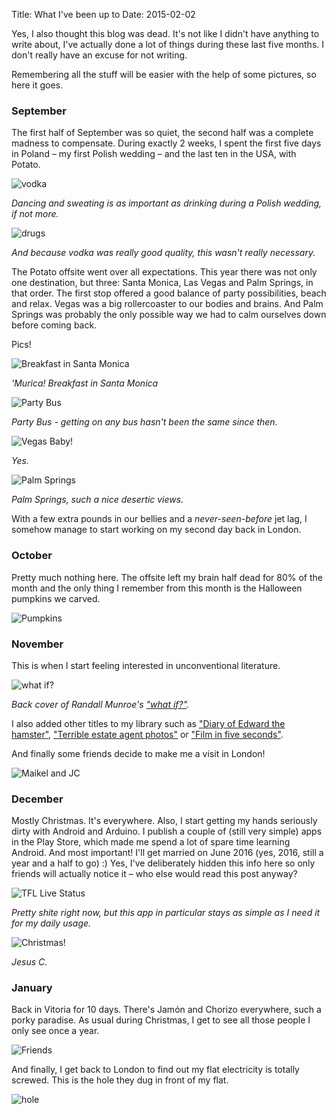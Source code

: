 Title: What I've been up to
Date: 2015-02-02

Yes, I also thought this blog was dead. It's not like I didn't have anything to write about, I've actually done a lot of things during these last five months. I don't really have an excuse for not writing.

Remembering all the stuff will be easier with the help of some pictures, so here it goes.

### September

The first half of September was so quiet, the second half was a complete madness to compensate. During exactly 2 weeks, I spent the first five days in Poland – my first Polish wedding – and the last ten in the USA, with Potato.

![vodka](https://lh5.googleusercontent.com/-N7NRbsHI0hs/VNETyDUzdFI/AAAAAAAATKo/ct1tktLs04I/w800-h533-no/IMG_6419-sm.jpg)

_Dancing and sweating is as important as drinking during a Polish wedding, if not more._

![drugs](https://lh5.googleusercontent.com/-cHIDnI1rp3Y/VB_mUDfESpI/AAAAAAAAQhA/8hIQakrSRd8/w837-h628-no/IMG_20140919_214744.jpg)

_And because vodka was really good quality, this wasn't really necessary._

The Potato offsite went over all expectations. This year there was not only one destination, but three: Santa Monica, Las Vegas and Palm Springs, in that order. The first stop offered a good balance of party possibilities, beach and relax. Vegas was a big rollercoaster to our bodies and brains. And Palm Springs was probably the only possible way we had to calm ourselves down before coming back.

Pics!

![Breakfast in Santa Monica](https://lh5.googleusercontent.com/-gEJyEUn5HUM/VCHeydTfiII/AAAAAAAAQlM/48zvGkyJF3c/w837-h628-no/IMG_20140923_085434.jpg)

_'Murica! Breakfast in Santa Monica_

![Party Bus](https://lh5.googleusercontent.com/-gkTG-XcyXiI/VCl1_uKYAQI/AAAAAAAAQpg/3YEAOtVzf7M/w837-h628-no/IMG_20140924_123223.jpg)

_Party Bus - getting on any bus hasn't been the same since then._

![Vegas Baby!](https://lh6.googleusercontent.com/i2uBQwZv3V1GwP2jFlac4eNXDU90krZf0Y47hqIWV7IG=w446-h628-no)

_Yes._

![Palm Springs](https://lh5.googleusercontent.com/-uAO75VUmagY/VCl9lISpceI/AAAAAAAAQ9o/NkI38s0yczI/w1118-h628-no/IMG_20140928_092248964.jpg)

_Palm Springs, such a nice desertic views._

With a few extra pounds in our bellies and a _never-seen-before_ jet lag, I somehow manage to start working on my second day back in London.

### October

Pretty much nothing here. The offsite left my brain half dead for 80% of the month and the only thing I remember from this month is the Halloween pumpkins we carved.

![Pumpkins](https://lh4.googleusercontent.com/-Zvj_gnj35Sw/VEvihnJMk3I/AAAAAAAARMw/aB_Gi9R_5B8/w1118-h628-no/IMG_20141025_184839911.jpg)

### November

This is when I start feeling interested in unconventional literature.

![what if?](https://lh3.googleusercontent.com/-8-EcD2qjv80/VFi5GXoWVjI/AAAAAAAARZk/saTQbdkgtLc/w471-h628-no/IMG_20141104_113132.jpg)

_Back cover of Randall Munroe's ["what if?"](http://www.amazon.co.uk/What-If-Scientific-Hypothetical-Questions/dp/1848549571/ref=sr_1_1?s=books&ie=UTF8&qid=1422988960&sr=1-1&keywords=what+if%3F)._

I also added other titles to my library such as ["Diary of Edward the hamster"](http://www.amazon.co.uk/The-Diary-Edward-Hamster-1990/dp/075222803X), ["Terrible estate agent photos"](http://www.amazon.co.uk/Terrible-Estate-Agent-Photos-Donaldson/dp/0224100912/ref=sr_1_1?s=books&ie=UTF8&qid=1422988914&sr=1-1&keywords=Terrible+estate+agent+photos) or ["Film in five seconds"](http://www.amazon.co.uk/Film-Five-Seconds-Great-Moments/dp/1848662963).

And finally some friends decide to make me a visit in London!

![Maikel and JC](https://lh5.googleusercontent.com/-56eaSBMoaPA/VGDTdkfzLgI/AAAAAAAARko/QPQM1p0cF3w/w837-h628-no/C360_2014-11-10-14-06-15-983.jpg)

### December

Mostly Christmas. It's everywhere. Also, I start getting my hands seriously dirty with Android and Arduino. I publish a couple of (still very simple) apps in the Play Store, which made me spend a lot of spare time learning Android. And most important! I'll get married on June 2016 (yes, 2016, still a year and a half to go) :) Yes, I've deliberately hidden this info here so only friends will actually notice it – who else would read this post anyway?

![TFL Live Status](https://lh4.googleusercontent.com/-ts6EMFDGUFc/VIjPD82KraI/AAAAAAAASAQ/FKzs_XM_sm8/w353-h628-no/Screenshot_2014-12-10-22-53-52.png)

_Pretty shite right now, but this app in particular stays as simple as I need it for my daily usage._

![Christmas!](https://lh6.googleusercontent.com/-Us2MbLDHQq0/VJtBHkYLuvI/AAAAAAAASLI/F1ewPEx4UG4/w471-h628-no/IMG_20141224_224005.jpg)

_Jesus C._

### January

Back in Vitoria for 10 days. There's Jamón and Chorizo everywhere, such a porky paradise. As usual during Christmas, I get to see all those people I only see once a year.

![Friends](https://lh3.googleusercontent.com/-UYYap5uc6ok/VKkWVgECfTI/AAAAAAAASeQ/9cbZ6NFiLjw/w837-h628-no/IMG_20150103_224840.jpg)

And finally, I get back to London to find out my flat electricity is totally screwed. This is the hole they dug in front of my flat.

![hole](https://lh6.googleusercontent.com/-GDdsDPncr80/VLlZbyqIr3I/AAAAAAAASnc/hEerwuBtnnE/w471-h628-no/2015-01-16.jpg)
